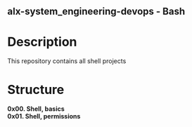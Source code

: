 ## alx-system_engineering-devops - Bash

# Description

This repository contains all shell projects

# Structure

**0x00. Shell, basics** <br/>
**0x01. Shell, permissions**

